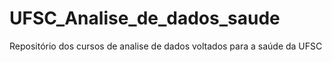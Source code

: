 # UFSC_Analise_de_dados_saude
Repositório dos cursos de analise de dados voltados para a saúde da UFSC
